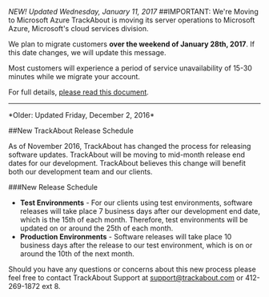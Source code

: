 *NEW! Updated Wednesday, January 11, 2017*
##IMPORTANT: We're Moving to Microsoft Azure
TrackAbout is moving its server operations to Microsoft Azure, Microsoft's cloud services division.

We plan to migrate customers **over the weekend of January 28th, 2017**. If this date changes, we will update this message.

Most customers will experience a period of service unavailability of 15-30 minutes while we migrate your account.

For full details, [please read this document](https://meta.trackabout.com/wiki/Azure_Migration_Announcement).
<hr>
*Older: Updated Friday, December 2, 2016*

##New TrackAbout Release Schedule

As of November 2016, TrackAbout has changed the process for releasing software updates. TrackAbout will be moving to mid-month release end dates for our development. TrackAbout believes this change will benefit both our development team and our clients.

###New Release Schedule
 - **Test Environments** - For our clients using test environments, software releases will take place 7 business days after our development end date, which is the 15th of each month. Therefore, test environments will be updated on or around the 25th of each month.
 - **Production Environments** - Software releases will take place 10 business days after the release to our test environment, which is on or around the 10th of the next month.
 
Should you have any questions or concerns about this new process please feel free to contact TrackAbout Support at [support@trackabout.com](mailto:support@trackabout.com) or 412-269-1872 ext 8.
